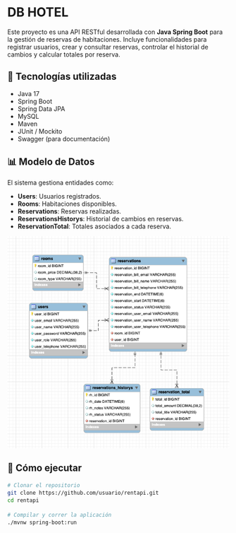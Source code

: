 # DB HOTEL
Este proyecto es una API RESTful desarrollada con **Java Spring Boot** para la gestión de reservas de habitaciones. Incluye funcionalidades para registrar usuarios, crear y consultar reservas, controlar el historial de cambios y calcular totales por reserva.

## 🧱 Tecnologías utilizadas

- Java 17
- Spring Boot
- Spring Data JPA
- MySQL
- Maven
- JUnit / Mockito
- Swagger (para documentación)

## 📊 Modelo de Datos

El sistema gestiona entidades como:
- **Users**: Usuarios registrados.
- **Rooms**: Habitaciones disponibles.
- **Reservations**: Reservas realizadas.
- **ReservationsHistorys**: Historial de cambios en reservas.
- **ReservationTotal**: Totales asociados a cada reserva.

![Modelo ER](./db.png)

## 🚀 Cómo ejecutar

```bash
# Clonar el repositorio
git clone https://github.com/usuario/rentapi.git
cd rentapi

# Compilar y correr la aplicación
./mvnw spring-boot:run